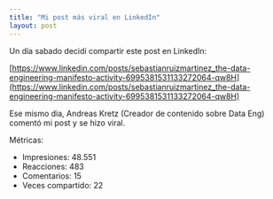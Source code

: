 ```yaml
---
title: "Mi post más viral en LinkedIn"
layout: post
---
```


Un día sabado decidí compartir este post en LinkedIn:

[https://www.linkedin.com/posts/sebastianruizmartinez_the-data-engineering-manifesto-activity-6995381531133272064-qw8H](https://www.linkedin.com/posts/sebastianruizmartinez_the-data-engineering-manifesto-activity-6995381531133272064-qw8H)

Ese mismo dia, Andreas Kretz (Creador de contenido sobre Data Eng) comentó mi post y se hizo viral.

Métricas:
- Impresiones: 48.551
- Reacciones: 483
- Comentarios: 15
- Veces compartido: 22
